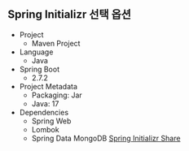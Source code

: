 ## Spring Initializr 선택 옵션
- Project
    - Maven Project
- Language
    - Java
- Spring Boot
    - 2.7.2
- Project Metadata
    - Packaging: Jar
    - Java: 17
- Dependencies
    - Spring Web
    - Lombok
    - Spring Data MongoDB
[Spring Initializr Share](https://start.spring.io/#!type=maven-project&language=java&platformVersion=2.7.2&packaging=jar&jvmVersion=17&groupId=com.example&artifactId=mongodb&name=mongodb&description=Demo%20project%20for%20Spring%20Boot&packageName=com.example.mongodb&dependencies=web,lombok,data-mongodb)